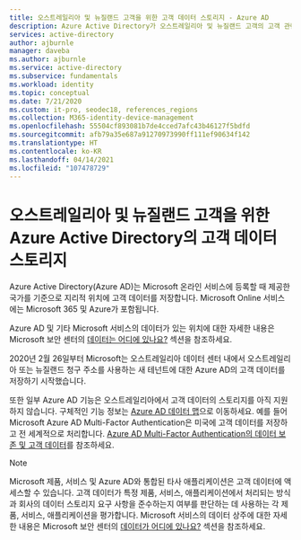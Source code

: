 ```yaml
---
title: 오스트레일리아 및 뉴질랜드 고객을 위한 고객 데이터 스토리지 - Azure AD
description: Azure Active Directory가 오스트레일리아 및 뉴질랜드 고객의 고객 관련 데이터를 저장하는 위치에 대해 알아보세요.
services: active-directory
author: ajburnle
manager: daveba
ms.author: ajburnle
ms.service: active-directory
ms.subservice: fundamentals
ms.workload: identity
ms.topic: conceptual
ms.date: 7/21/2020
ms.custom: it-pro, seodec18, references_regions
ms.collection: M365-identity-device-management
ms.openlocfilehash: 55504cf893081b7de4cced7afc43b46127f5bdfd
ms.sourcegitcommit: afb79a35e687a91270973990ff111ef90634f142
ms.translationtype: HT
ms.contentlocale: ko-KR
ms.lasthandoff: 04/14/2021
ms.locfileid: "107478729"
---
```

# <a name="customer-data-storage-for-australian-and-new-zealand-customers-in-azure-active-directory"></a>오스트레일리아 및 뉴질랜드 고객을 위한 Azure Active Directory의 고객 데이터 스토리지 

Azure Active Directory(Azure AD)는 Microsoft 온라인 서비스에 등록할 때 제공한 국가를 기준으로 지리적 위치에 고객 데이터를 저장합니다. Microsoft Online 서비스에는 Microsoft 365 및 Azure가 포함됩니다. 

Azure AD 및 기타 Microsoft 서비스의 데이터가 있는 위치에 대한 자세한 내용은 Microsoft 보안 센터의 [데이터는 어디에 있나요?](https://www.microsoft.com/trustcenter/privacy/where-your-data-is-located) 섹션을 참조하세요.

2020년 2월 26일부터 Microsoft는 오스트레일리아 데이터 센터 내에서 오스트레일리아 또는 뉴질랜드 청구 주소를 사용하는 새 테넌트에 대한 Azure AD의 고객 데이터를 저장하기 시작했습니다.

또한 일부 Azure AD 기능은 오스트레일리아에서 고객 데이터의 스토리지를 아직 지원하지 않습니다. 구체적인 기능 정보는 [Azure AD 데이터 맵](https://msit.powerbi.com/view?r=eyJrIjoiYzEyZTc5OTgtNTdlZS00ZTVkLWExN2ItOTM0OWU4NjljOGVjIiwidCI6IjcyZjk4OGJmLTg2ZjEtNDFhZi05MWFiLTJkN2NkMDExZGI0NyIsImMiOjV9)으로 이동하세요. 예를 들어 Microsoft Azure AD Multi-Factor Authentication은 미국에 고객 데이터를 저장하고 전 세계적으로 처리합니다. [Azure AD Multi-Factor Authentication의 데이터 보존 및 고객 데이터](../authentication/concept-mfa-data-residency.md)를 참조하세요.

> [!NOTE]
> Microsoft 제품, 서비스 및 Azure AD와 통합된 타사 애플리케이션은 고객 데이터에 액세스할 수 있습니다. 고객 데이터가 특정 제품, 서비스, 애플리케이션에서 처리되는 방식과 회사의 데이터 스토리지 요구 사항을 준수하는지 여부를 판단하는 데 사용하는 각 제품, 서비스, 애플리케이션을 평가합니다. Microsoft 서비스의 데이터 상주에 대한 자세한 내용은 Microsoft 보안 센터의 [데이터가 어디에 있나요?](https://www.microsoft.com/trustcenter/privacy/where-your-data-is-located) 섹션을 참조하세요.
